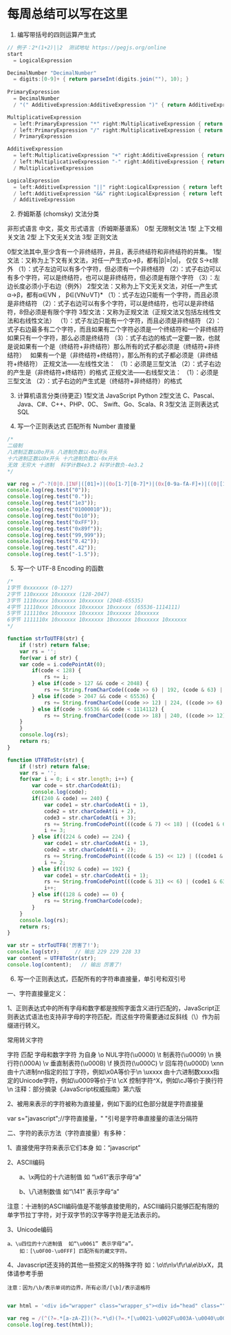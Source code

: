 # 每周总结可以写在这里

1. 编写带括号的四则运算产生式

``` java
// 例子：2*(1+2)||2  测试地址 https://pegjs.org/online
start
  = LogicalExpression

DecimalNumber "DecimalNumber"
  = digits:[0-9]+ { return parseInt(digits.join(""), 10); }
  
PrimaryExpression
  = DecimalNumber
  / "(" AdditiveExpression:AdditiveExpression ")" { return AdditiveExpression; }

MultiplicativeExpression
  = left:PrimaryExpression "*" right:MultiplicativeExpression { return left * right; }
  / left:PrimaryExpression "/" right:MultiplicativeExpression { return left / right; }
  / PrimaryExpression

AdditiveExpression
  = left:MultiplicativeExpression "+" right:AdditiveExpression { return left + right; }
  / left:MultiplicativeExpression "-" right:AdditiveExpression { return left - right; }
  / MultiplicativeExpression

LogicalExpression
  = left:AdditiveExpression "||" right:LogicalExpression { return left || right; }
  / left:AdditiveExpression "&&" right:LogicalExpression { return left && right; }
  / AdditiveExpression
```

2. 乔姆斯基 (chomsky) 文法分类

非形式语言
    中文，英文
形式语言（乔姆斯基谱系）
    0型 无限制文法
    1型 上下文相关文法
    2型 上下文无关文法
    3型 正则文法

0型文法其中,至少含有一个非终结符，并且，表示终结符和非终结符的并集。
1型文法：又称为上下文有关文法，对任一产生式α→β，都有|β|≥|α|， 仅仅 S→ε除外
（1）：式子左边可以有多个字符，但必须有一个非终结符
（2）：式子右边可以有多个字符，可以是终结符，也可以是非终结符，但必须是有限个字符
（3）：左边长度必须小于右边（例外）
2型文法：又称为上下文无关文法，对任一产生式α→β，都有α∈VN ， β∈(VN∪VT)*
（1）：式子左边只能有一个字符，而且必须是非终结符
（2）：式子右边可以有多个字符，可以是终结符，也可以是非终结符，8但必须是有限个字符
3型文法：又称为正规文法（正规文法又包括左线性文法和右线性文法）
（1）：式子左边只能有一个字符，而且必须是非终结符
（2）：式子右边最多有二个字符，而且如果有二个字符必须是一个终结符和一个非终结符
如果只有一个字符，那么必须是终结符
（3）：式子右边的格式一定要一致，也就是说如果有一个是（终结符+非终结符）那么所有的式子都必须是（终结符+非终结符）
  如果有一个是（非终结符+终结符），那么所有的式子都必须是（非终结符+终结符）
正规文法——左线性文法：
（1）：必须是三型文法
（2）：式子右边的产生是（非终结符+终结符）的格式
正规文法——右线型文法：
（1）：必须是三型文法
（2）：式子右边的产生式是（终结符+非终结符）的格式

3. 计算机语言分类(待更正)
1型文法 JavaScript Python 
2型文法 C、Pascal、Java、C#、C++、PHP、0C、 Swift、Go、Scala、R
3型文法 正则表达式 SQL


4. 写一个正则表达式 匹配所有 Number 直接量

``` javascript
/*
二级制
八进制正数以0o开头 八进制负数以-0o开头
十六进制正数以0x开头 十六进制负数以-0x开头
无效 无穷大 十进制  科学计数4e3.2 科学计数负-4e3.2
*/

var reg = /^-?(0|0.|INF|([01]+)|(0o[1-7][0-7]*)|(0x[0-9a-fA-F]+)|((0|[1-9][0-9]*|(?=[\.,]))([\.,][0-9]+)?([eE]-?\d+)?))$/;
console.log(reg.test("0"));
console.log(reg.test("0."));
console.log(reg.test("1e3"));
console.log(reg.test("01000010"));
console.log(reg.test("0o10"));
console.log(reg.test("0xFF"));
console.log(reg.test("0x89f"));
console.log(reg.test("99,999"));
console.log(reg.test("0.42"));
console.log(reg.test(".42"));
console.log(reg.test("-1.5"));

```

5. 写一个 UTF-8 Encoding 的函数

``` javascript
/*
1字节 0xxxxxxx (0-127)
2字节 110xxxxx 10xxxxxx (128-2047)
3字节 1110xxxx 10xxxxxx 10xxxxxx (2048-65535)
4字节 11110xxx 10xxxxxx 10xxxxxx 10xxxxxx (65536-1114111)
5字节 111110xx 10xxxxxx 10xxxxxx 10xxxxxx 10xxxxxx
6字节 1111110x 10xxxxxx 10xxxxxx 10xxxxxx 10xxxxxx 10xxxxxx
*/

function strToUTF8(str) {
	if (!str) return false;
	var rs = '';
	for(var i of str) {
	var code = i.codePointAt(0);
	    if(code < 128) {
	        rs += i;
	    } else if(code > 127 && code < 2048) {
	        rs += String.fromCharCode((code >> 6) | 192, (code & 63) | 128);
	    } else if(code > 2047 && code < 65536) {
	        rs += String.fromCharCode((code >> 12) | 224, ((code >> 6) & 63) | 128, (code & 63) | 128);
	    } else if(code > 65536 && code < 1114112) {
	        rs += String.fromCharCode((code >> 18) | 240, ((code >> 12) & 63) | 128, ((code >> 6) & 63) | 128, (code & 63) | 128);
	}
	}
	console.log(rs);
	return rs;
}

function UTF8ToStr(str) {
	if (!str) return false;
	var rs = '';
	for(var i = 0; i < str.length; i++) {
	    var code = str.charCodeAt(i);
	    console.log(code);
	    if((240 & code) == 240) {
	        var code1 = str.charCodeAt(i + 1),
	        code2 = str.charCodeAt(i + 2),
	        code3 = str.charCodeAt(i + 3);
	        rs += String.fromCodePoint(((code & 7) << 18) | ((code1 & 63) << 12) | ((code2 & 63) << 6) | (code3 & 63));
	        i += 3;
	    } else if((224 & code) == 224) {
	        var code1 = str.charCodeAt(i + 1),
	        code2 = str.charCodeAt(i + 2);
	        rs += String.fromCodePoint(((code & 15) << 12) | ((code1 & 63) << 6) | (code2 & 63));
	        i += 2;
	    } else if((192 & code) == 192) {
	        var code1 = str.charCodeAt(i + 1);
	        rs += String.fromCodePoint(((code & 31) << 6) | (code1 & 63));
	        i++;
	    } else if((128 & code) == 0) {
	        rs += String.fromCharCode(code);
	    }
	}
	console.log(rs);
	return rs;
}

var str = strToUTF8('厉害了!');
console.log(str);     // 输出 229 229 228 33
var content = UTF8ToStr(str);
console.log(content);   // 输出 厉害了!

```

6. 写一个正则表达式，匹配所有的字符串直接量，单引号和双引号

一、字符直接量定义：   

1、正则表达式中的所有字母和数字都是按照字面含义进行匹配的，JavaScript正则表达式语法也支持非字母的字符匹配，而这些字符需要通过反斜线（\）作为前缀进行转义。

常用转义字符

字符	匹配
字母和数字字符	为自身
\o	NUL字符(\u0000)
\t	制表符(\u0009)
\n	换行符(\000A)
\v	垂直制表符(\u000B)
\f	换页符(\u000C)
\r	回车符(\u000D)
\xnn	由十六进制nn指定的拉丁字符，例如\x0A等价于\n
\uxxxx	由十六进制数xxxx指定的Unicode字符，例如\u0009等价于\t
\cX	控制字符^X，例如\cJ等价于换行符\n
注释：部分摘录《JavaScript权威指南》第六版

2、被用来表示的字符被称为直接量，例如下面的红色部分就是字符直接量      

var s="javascript";//字符直接量，" "引号是字符串直接量的语法分隔符

二、字符的表示方法（字符直接量）有多种：   

1、直接使用字符来表示它们本身 如：“javascript”

2、ASCII编码     

　　a、\x两位的十六进制值   如 “\x61”表示字母“a”     

　　b、\八进制数值   如“\141” 表示字母“a”     

注意：十进制的ASCII编码值是不能够直接使用的，ASCII编码只能够匹配有限的单字节拉丁字符，对于双字节的汉字等字符是无法表示的。   

3、Unicode编码      

	a、\u四位的十六进制值  如“\u0061” 表示字母“a”。      
        如：[\u0F00-\u0FFF] 匹配所有的藏文字符。   

4、Javascript还支持的其他一些预定义的特殊字符 如：\o\t\n\v\f\r\a\e\b\xX，具体请参考手册      

    注意：因为/\b/表示单词的边界，所有必须/[\b]/表示退格符

``` javascript

var html = '<div id="wrapper" class="wrapper_s"><div id="head" class=""><div id="s_top_wrap" class="s-top-wrap s-isindex-wrap" style="left: 0px;"><div class="s-top-nav" style="display: none;"></div><div class="s-center-box"></div></div><div id="s_upfunc_menus" class="s-upfunc-menus">'   

var reg = /(^(?=.*[a-zA-Z])(?=.*\d)(?=.*[\u0021-\u002F\u003A-\u0040\u005B-\u0060\u007B-\u007E])[\u0021-\u007E]{6,16}$)|(^(?=.*[a-zA-Z])(?=.*\d)(?=.*[\x21-\x2F\x3A-\x40\x5B-\x60\x7B-\x7E])[\x21-\x7E]{6,16}$)|((?:[^"\\]|\\.)*"|'(?:[^'\\]|\\.)*)/;
console.log(reg.test(html));

```